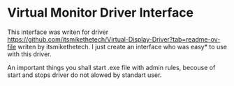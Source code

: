 # Virtual Monitor Driver Interface
 
This interface was writen for driver https://github.com/itsmikethetech/Virtual-Display-Driver?tab=readme-ov-file writen by itsmikethetech.
I just create an interface who was easy* to use with this driver.

An important things you shall start .exe file with admin rules, becouse of start and stops driver do not alowed by standart user.
